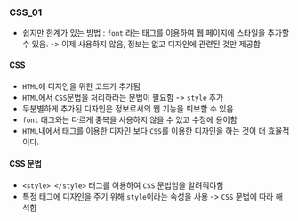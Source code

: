 ### CSS_01
- 쉽지만 한계가 있는 방법 : `font` 라는 태그를 이용하여 웹 페이지에 스타일을 추가할 수 있음. -> 이제 사용하지 않음, 정보는 없고 디자인에 관련된 것만 제공함

#### CSS
- `HTML`에 디자인을 위한 코드가 추가됨
- `HTML`에서 `CSS`문법을 처리하라는 문법이 필요함 -> `style` 추가
- 무분별하게 추가된 디자인은 정보로서의 웹 기능을 퇴보할 수 있음
- `font` 태그와는 다르게 중복을 사용하지 않을 수 있고 수정에 용이함
- `HTML`내에서 태그를 이용한 디자인 보다 `CSS`를 이용한 디자인을 하는 것이 더 효율적이다.

#### CSS 문법
- `<style> </style>` 태그를 이용하여 `CSS` 문법임을 알려줘야함
- 특정 태그에 디자인을 주기 위해 `style`이라는 속성을 사용 -> `CSS` 문법에 따라 해석함


